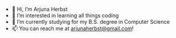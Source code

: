 - 👋 Hi, I’m Arjuna Herbst
- 👀 I’m interested in learning all things coding
- 🌱 I’m currently studying for my B.S. degree in Computer Science
- 📫 You can reach me at arjunaherbst@gmail.com!

<!---
qrjuna/qrjuna is a ✨ special ✨ repository because its `README.md` (this file) appears on your GitHub profile.
You can click the Preview link to take a look at your changes.
--->
